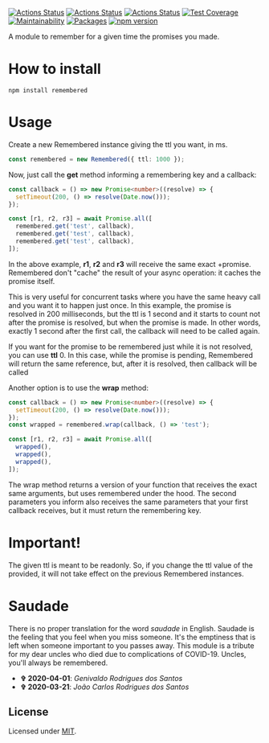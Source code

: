 [![Actions Status](https://github.com/Codibre/remembered/workflows/build/badge.svg)](https://github.com/Codibre/remembered/actions)
[![Actions Status](https://github.com/Codibre/remembered/workflows/test/badge.svg)](https://github.com/Codibre/remembered/actions)
[![Actions Status](https://github.com/Codibre/remembered/workflows/lint/badge.svg)](https://github.com/Codibre/remembered/actions)
[![Test Coverage](https://api.codeclimate.com/v1/badges/e6e1f5633ac8cd5d5d48/test_coverage)](https://codeclimate.com/github/Codibre/remembered/test_coverage)
[![Maintainability](https://api.codeclimate.com/v1/badges/e6e1f5633ac8cd5d5d48/maintainability)](https://codeclimate.com/github/Codibre/remembered/maintainability)
[![Packages](https://david-dm.org/Codibre/remembered.svg)](https://david-dm.org/Codibre/remembered)
[![npm version](https://badge.fury.io/js/remembered.svg)](https://badge.fury.io/js/remembered)

A module to remember for a given time the promises you made.


# How to install

```
npm install remembered
```

# Usage

Create a new Remembered instance giving the ttl you want, in ms.

``` ts
const remembered = new Remembered({ ttl: 1000 });
```

Now, just call the **get** method informing a remembering key and a callback:

```ts
const callback = () => new Promise<number>((resolve) => {
  setTimeout(200, () => resolve(Date.now()));
});

const [r1, r2, r3] = await Promise.all([
  remembered.get('test', callback),
  remembered.get('test', callback),
  remembered.get('test', callback),
]);
```

In the above example, **r1**, **r2** and **r3** will receive the same exact +promise.
Remembered don't "cache" the result of your async operation: it caches the promise itself.

This is very useful for concurrent tasks where you have the same heavy call and you want it to happen just once.
In this example, the promise is resolved in 200 milliseconds, but the ttl is 1 second and it starts to count not after the promise is resolved, but when the promise is made. In other words, exactly 1 second after the first call, the callback will need to be called again.

If you want for the promise to be remembered just while it is not resolved, you can use **ttl** 0. In this case, while the promise is pending, Remembered will return the same reference, but, after it is resolved, then callback will be called

Another option is to use the **wrap** method:


```ts
const callback = () => new Promise<number>((resolve) => {
  setTimeout(200, () => resolve(Date.now()));
});
const wrapped = remembered.wrap(callback, () => 'test');

const [r1, r2, r3] = await Promise.all([
  wrapped(),
  wrapped(),
  wrapped(),
]);
```

The wrap method returns a version of your function that receives the exact same arguments, but uses remembered under the hood. The second parameters you inform also receives the same parameters that your first callback receives, but it must return the remembering key.

# Important!

The given ttl is meant to be readonly. So, if you change the ttl value of the provided, it will not take effect on the previous Remembered instances.

# Saudade

There is no proper translation for the word *saudade* in English.
Saudade is the feeling that you feel when you miss someone.
It's the emptiness that is left when someone important to you passes away.
This module is a tribute for my dear uncles who died due to complications of COVID-19.
Uncles, you'll always be remembered.

* **✞ 2020-04-01**: *Genivaldo Rodrigues dos Santos*
* **✞ 2020-03-21**: *João Carlos Rodrigues dos Santos*

## License

Licensed under [MIT](https://en.wikipedia.org/wiki/MIT_License).
